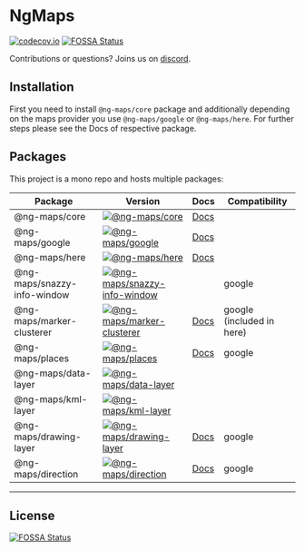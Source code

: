 # NgMaps

[![codecov.io](https://codecov.io/github/ng-maps/ng-maps/coverage.svg?branch=master)](https://codecov.io/github/ng-maps/ng-maps?branch=master)
[![FOSSA Status](https://app.fossa.com/api/projects/git%2Bgithub.com%2Fng-maps%2Fng-maps.svg?type=shield)](https://app.fossa.com/projects/git%2Bgithub.com%2Fng-maps%2Fng-maps?ref=badge_shield)

Contributions or questions? Joins us on [discord](https://discord.gg/HvfaYM9b).

## Installation

First you need to install `@ng-maps/core` package and additionally depending on the maps provider you use `@ng-maps/google` or `@ng-maps/here`.
For further steps please see the Docs of respective package.

## Packages

This project is a mono repo and hosts multiple packages:

| Package                     | Version                                                                                                                                                   | Docs                                                          | Compatibility             |
| --------------------------- | --------------------------------------------------------------------------------------------------------------------------------------------------------- | ------------------------------------------------------------- | ------------------------- |
| @ng-maps/core               | [![@ng-maps/core](https://img.shields.io/npm/v/@ng-maps/core.svg)](https://www.npmjs.com/package/@ng-maps/core)                                           | [Docs](https://ng-maps.github.io/core/index.html)             |
| @ng-maps/google             | [![@ng-maps/google](https://img.shields.io/npm/v/@ng-maps/google.svg)](https://www.npmjs.com/package/@ng-maps/google)                                     | [Docs](https://ng-maps.github.io/google/index.html)           |
| @ng-maps/here               | [![@ng-maps/here](https://img.shields.io/npm/v/@ng-maps/here.svg)](https://www.npmjs.com/package/@ng-maps/here)                                           | [Docs](https://ng-maps.github.io/here/index.html)             |
| @ng-maps/snazzy-info-window | [![@ng-maps/snazzy-info-window](https://img.shields.io/npm/v/@ng-maps/snazzy-info-window.svg)](https://www.npmjs.com/package/@ng-maps/snazzy-info-window) |                                                               | google                    |
| @ng-maps/marker-clusterer   | [![@ng-maps/marker-clusterer](https://img.shields.io/npm/v/@ng-maps/marker-clusterer.svg)](https://www.npmjs.com/package/@ng-maps/marker-clusterer)       | [Docs](https://ng-maps.github.io/marker-clusterer/index.html) | google (included in here) |
| @ng-maps/places             | [![@ng-maps/places](https://img.shields.io/npm/v/@ng-maps/places.svg)](https://www.npmjs.com/package/@ng-maps/places)                                     | [Docs](https://ng-maps.github.io/places/index.html)           | google                    |
| @ng-maps/data-layer         | [![@ng-maps/data-layer](https://img.shields.io/npm/v/@ng-maps/data-layer.svg)](https://www.npmjs.com/package/@ng-maps/data-layer)                         |
| @ng-maps/kml-layer          | [![@ng-maps/kml-layer](https://img.shields.io/npm/v/@ng-maps/kml-layer.svg)](https://www.npmjs.com/package/@ng-maps/kml-layer)                            |
| @ng-maps/drawing-layer      | [![@ng-maps/drawing-layer](https://img.shields.io/npm/v/@ng-maps/drawing-layer.svg)](https://www.npmjs.com/package/@ng-maps/drawing-layer)                | [Docs](https://ng-maps.github.io/drawing-layer/index.html)    | google                    |
| @ng-maps/direction          | [![@ng-maps/direction](https://img.shields.io/npm/v/@ng-maps/direction.svg)](https://www.npmjs.com/package/@ng-maps/direction)                            | [Docs](https://ng-maps.github.io/direction/index.html)        | google                    |

---

## License

[![FOSSA Status](https://app.fossa.com/api/projects/git%2Bgithub.com%2Fng-maps%2Fng-maps.svg?type=large)](https://app.fossa.com/projects/git%2Bgithub.com%2Fng-maps%2Fng-maps?ref=badge_large)
